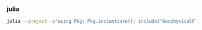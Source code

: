 ### julia

```bash
julia --project -e'using Pkg; Pkg.instantiate(); include("GeophysicalFlows_decaying2Dturbulence.jl")'
```